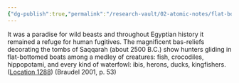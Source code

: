 ```yaml
---
{"dg-publish":true,"permalink":"/research-vault/02-atomic-notes/flat-bottomed-boats-are-prevalent-in-nile-delta-iconography-from-all-eras/"}
---
```


It was a paradise for wild beasts and throughout Egyptian history it remained a refuge for human fugitives. The magnificent bas-reliefs decorating the tombs of Saqqarah (about 2500 B.C.) show hunters gliding in flat-bottomed boats among a medley of creatures: fish, crocodiles, hippopotami, and every kind of waterfowl: ibis, herons, ducks, kingfishers. ([Location 1288](https://readwise.io/to_kindle?action=open&asin=B004FEFSCC&location=1288)) (Braudel 2001, p. 53)